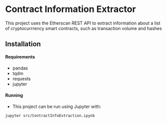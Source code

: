 # Contract Information Extractor

This project uses the Etherscan REST API to extract information about a list of cryptocurrrency smart contracts, such as transaction volume and hashes

## Installation

#### Requirements
 - pandas
 - tqdm
 - requests
 - jupyter

#### Running
- This project can be run using Jupyter with:
 ```bash
 jupyter src/ContractInfoExtraction.ipynb
 ```
